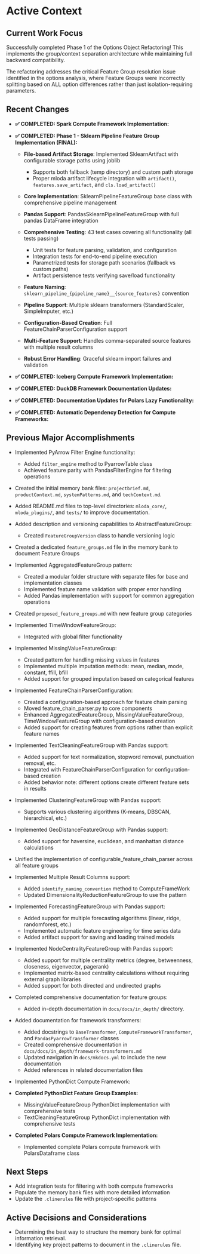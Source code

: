 # Active Context

## Current Work Focus

Successfully completed Phase 1 of the Options Object Refactoring! This implements the group/context separation architecture while maintaining full backward compatibility.

The refactoring addresses the critical Feature Group resolution issue identified in the options analysis, where Feature Groups were incorrectly splitting based on ALL option differences rather than just isolation-requiring parameters.

## Recent Changes

*   **✅ COMPLETED: Spark Compute Framework Implementation:**


*   **✅ COMPLETED: Phase 1 - Sklearn Pipeline Feature Group Implementation (FINAL):**
    * **File-based Artifact Storage**: Implemented SklearnArtifact with configurable storage paths using joblib
      - Supports both fallback (temp directory) and custom path storage
      - Proper mloda artifact lifecycle integration with `artifact()`, `features.save_artifact`, and `cls.load_artifact()`

    * **Core Implementation**: SklearnPipelineFeatureGroup base class with comprehensive pipeline management
    * **Pandas Support**: PandasSklearnPipelineFeatureGroup with full pandas DataFrame integration
    * **Comprehensive Testing**: 43 test cases covering all functionality (all tests passing)
      - Unit tests for feature parsing, validation, and configuration
      - Integration tests for end-to-end pipeline execution
      - Parametrized tests for storage path scenarios (fallback vs custom paths)
      - Artifact persistence tests verifying save/load functionality
    * **Feature Naming**: `sklearn_pipeline_{pipeline_name}__{source_features}` convention
    * **Pipeline Support**: Multiple sklearn transformers (StandardScaler, SimpleImputer, etc.)
    * **Configuration-Based Creation**: Full FeatureChainParserConfiguration support
    * **Multi-Feature Support**: Handles comma-separated source features with multiple result columns
    * **Robust Error Handling**: Graceful sklearn import failures and validation
*   **✅ COMPLETED: Iceberg Compute Framework Implementation:**
*   **✅ COMPLETED: DuckDB Framework Documentation Updates:**
*   **✅ COMPLETED: Documentation Updates for Polars Lazy Functionality:**
*   **✅ COMPLETED: Automatic Dependency Detection for Compute Frameworks:**

## Previous Major Accomplishments

*   Implemented PyArrow Filter Engine functionality:
    * Added `filter_engine` method to PyarrowTable class
    * Achieved feature parity with PandasFilterEngine for filtering operations

*   Created the initial memory bank files: `projectbrief.md`, `productContext.md`, `systemPatterns.md`, and `techContext.md`.
*   Added README.md files to top-level directories: `mloda_core/`, `mloda_plugins/`, and `tests/` to improve documentation.
*   Added description and versioning capabilities to AbstractFeatureGroup:
    * Created `FeatureGroupVersion` class to handle versioning logic
*   Created a dedicated `feature_groups.md` file in the memory bank to document Feature Groups
*   Implemented AggregatedFeatureGroup pattern:
    * Created a modular folder structure with separate files for base and implementation classes
    * Implemented feature name validation with proper error handling
    * Added Pandas implementation with support for common aggregation operations
*   Created `proposed_feature_groups.md` with new feature group categories
*   Implemented TimeWindowFeatureGroup:
    * Integrated with global filter functionality
*   Implemented MissingValueFeatureGroup:
    * Created pattern for handling missing values in features
    * Implemented multiple imputation methods: mean, median, mode, constant, ffill, bfill
    * Added support for grouped imputation based on categorical features
*   Implemented FeatureChainParserConfiguration:
    * Created a configuration-based approach for feature chain parsing
    * Moved feature_chain_parser.py to core components
    * Enhanced AggregatedFeatureGroup, MissingValueFeatureGroup, TimeWindowFeatureGroup with configuration-based creation
    * Added support for creating features from options rather than explicit feature names
*   Implemented TextCleaningFeatureGroup with Pandas support:
    * Added support for text normalization, stopword removal, punctuation removal, etc.
    * Integrated with FeatureChainParserConfiguration for configuration-based creation
    * Added behavior note: different options create different feature sets in results
*   Implemented ClusteringFeatureGroup with Pandas support:
    * Supports various clustering algorithms (K-means, DBSCAN, hierarchical, etc.)
*   Implemented GeoDistanceFeatureGroup with Pandas support:
    * Added support for haversine, euclidean, and manhattan distance calculations
*   Unified the implementation of configurable_feature_chain_parser across all feature groups
*   Implemented Multiple Result Columns support:
    * Added `identify_naming_convention` method to ComputeFrameWork
    * Updated DimensionalityReductionFeatureGroup to use the pattern
*   Implemented ForecastingFeatureGroup with Pandas support:
    * Added support for multiple forecasting algorithms (linear, ridge, randomforest, etc.)
    * Implemented automatic feature engineering for time series data
    * Added artifact support for saving and loading trained models
*   Implemented NodeCentralityFeatureGroup with Pandas support:
    * Added support for multiple centrality metrics (degree, betweenness, closeness, eigenvector, pagerank)
    * Implemented matrix-based centrality calculations without requiring external graph libraries
    * Added support for both directed and undirected graphs
*   Completed comprehensive documentation for feature groups:
    * Added in-depth documentation in `docs/docs/in_depth/` directory.
*   Added documentation for framework transformers:
    * Added docstrings to `BaseTransformer`, `ComputeFrameworkTransformer`, and `PandasPyarrowTransformer` classes
    * Created comprehensive documentation in `docs/docs/in_depth/framework-transformers.md`
    * Updated navigation in `docs/mkdocs.yml` to include the new documentation
    * Added references in related documentation files
*   Implemented PythonDict Compute Framework:
*   **Completed PythonDict Feature Group Examples:**
    * MissingValueFeatureGroup PythonDict implementation with comprehensive tests
    * TextCleaningFeatureGroup PythonDict implementation with comprehensive tests
*   **Completed Polars Compute Framework Implementation:**
    * Implemented complete Polars compute framework with PolarsDataframe class


## Next Steps

*   Add integration tests for filtering with both compute frameworks
*   Populate the memory bank files with more detailed information
*   Update the `.clinerules` file with project-specific patterns

## Active Decisions and Considerations

*   Determining the best way to structure the memory bank for optimal information retrieval.
*   Identifying key project patterns to document in the `.clinerules` file.

